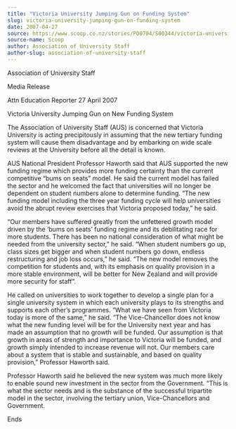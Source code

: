 ```yaml
---
title: "Victoria University Jumping Gun on Funding System"
slug: victoria-university-jumping-gun-on-funding-system
date: 2007-04-27
source: https://www.scoop.co.nz/stories/PO0704/S00344/victoria-university-jumping-gun-on-funding-system.htm
source-name: Scoop
author: Association of University Staff
author-slug: association-of-university-staff
---
```

<p>Association of University Staff</p>

<p>Media
Release</p>

<p>Attn Education Reporter                           
27 April 2007</p>

<p>Victoria University Jumping Gun on New
Funding System</p>

<p>The Association of University Staff (AUS)
is concerned that Victoria University is  acting
precipitously in assuming that the  new tertiary funding
system will cause them disadvantage and by embarking on wide
scale reviews at the University before all the detail is
known.<p>

<p>AUS National President Professor Haworth said
that AUS supported the new funding regime which provides
more funding certainty than the current competitive “bums
on seats” model.  He said the current model has failed the
sector and he welcomed the fact that universities will no
longer be dependent on student numbers alone to determine
funding. “The new funding model including the three year
funding cycle will help universities avoid the abrupt review
exercises that Victoria proposed today,” he said.<p>

<p>“Our members have suffered greatly from the unfettered
growth model driven by the ‘bums on seats’ funding
regime and its debilitating race for more students. There
has been no national consideration of what might be needed
from the university sector,” he said.  “When student
numbers go up, class sizes get bigger and when student
numbers go down, endless restructuring and job loss
occurs,” he said.  “The new model removes the
competition for students and, with its emphasis on quality
provision in a more stable environment, will be better for
New Zealand and will provide more security for staff”.<p>
<p>He called on universities to work together to develop a
single plan for a single university system in which each
university plays to its strengths and supports each
other’s programmes.  “What we have seen from Victoria
today is more of the same,” he said.  “The
Vice-Chancellor does not know what the new funding level
will be for the University next year and has made an
assumption that no growth will be funded.  Our assumption is
that growth in areas of strength and importance to Victoria
will be funded, and growth simply intended to increase
revenue will not.  Our members care about a system that is
stable and sustainable, and based on quality provision,”
Professor Haworth said.<p>

<p>Professor Haworth said he
believed the new system was much more likely to enable sound
new investment in the sector from the Government. “This is
what the sector needs and is the substance of the successful
tripartite model in the sector, involving the tertiary
union, Vice-Chancellors and Government.<p>

<p>Ends</p>  